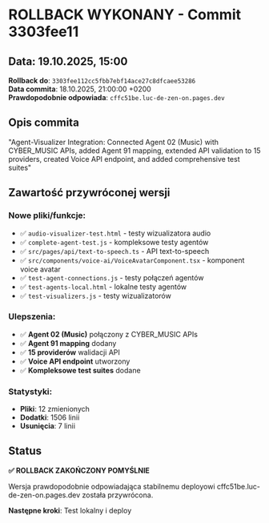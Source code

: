 # ROLLBACK WYKONANY - Commit 3303fee11

## Data: 19.10.2025, 15:00
**Rollback do**: `3303fee112cc5fbb7ebf14ace27c8dfcaee53286`  
**Data commita**: 18.10.2025, 21:00:00 +0200  
**Prawdopodobnie odpowiada**: `cffc51be.luc-de-zen-on.pages.dev`

## Opis commita
"Agent-Visualizer Integration: Connected Agent 02 (Music) with CYBER_MUSIC APIs, added Agent 91 mapping, extended API validation to 15 providers, created Voice API endpoint, and added comprehensive test suites"

## Zawartość przywróconej wersji

### Nowe pliki/funkcje:
- ✅ `audio-visualizer-test.html` - testy wizualizatora audio
- ✅ `complete-agent-test.js` - kompleksowe testy agentów  
- ✅ `src/pages/api/text-to-speech.ts` - API text-to-speech
- ✅ `src/components/voice-ai/VoiceAvatarComponent.tsx` - komponent voice avatar
- ✅ `test-agent-connections.js` - testy połączeń agentów
- ✅ `test-agents-local.html` - lokalne testy agentów
- ✅ `test-visualizers.js` - testy wizualizatorów

### Ulepszenia:
- ✅ **Agent 02 (Music)** połączony z CYBER_MUSIC APIs
- ✅ **Agent 91 mapping** dodany
- ✅ **15 providerów** walidacji API
- ✅ **Voice API endpoint** utworzony
- ✅ **Kompleksowe test suites** dodane

### Statystyki:
- **Pliki**: 12 zmienionych
- **Dodatki**: 1506 linii
- **Usunięcia**: 7 linii

## Status
**✅ ROLLBACK ZAKOŃCZONY POMYŚLNIE**

Wersja prawdopodobnie odpowiadająca stabilnemu deployowi cffc51be.luc-de-zen-on.pages.dev została przywrócona.

**Następne kroki**: Test lokalny i deploy